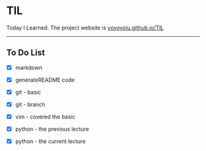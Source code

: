 # TIL

Today I Learned.
The project website is [yoyoyoju.github.io/TIL](https://yoyoyoju.github.io/TIL)

-----------------

## To Do List

- [x] markdown
- [x] generateREADME code
- [x] git - basic
- [x] git - branch
- [x] vim - covered the basic
- [x] python - the previous lecture
- [x] python - the current lecture



